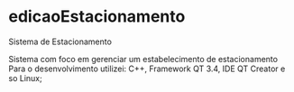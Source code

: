 # edicaoEstacionamento
Sistema de Estacionamento

Sistema com foco em gerenciar um estabelecimento de estacionamento
Para o desenvolvimento utilizei: C++, Framework QT 3.4, IDE QT Creator e so Linux;
